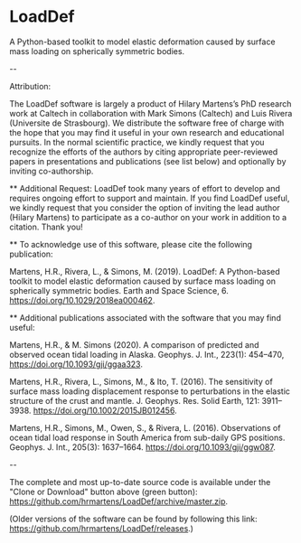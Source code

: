 # LoadDef
A Python-based toolkit to model elastic deformation caused by surface mass loading on spherically symmetric bodies.

--

Attribution:

The LoadDef software is largely a product of Hilary Martens’s PhD research work at Caltech in collaboration with Mark
Simons (Caltech) and Luis Rivera (Universite de Strasbourg). We distribute the software free of charge with
the hope that you may find it useful in your own research and educational pursuits. In the normal scientific
practice, we kindly request that you recognize the efforts of the authors by citing appropriate peer-reviewed
papers in presentations and publications (see list below) and optionally by inviting co-authorship.

** Additional Request: LoadDef took many years of effort to develop and requires ongoing effort to support and maintain. 
If you find LoadDef useful, we kindly request that you consider the option of inviting the lead author (Hilary Martens) 
to participate as a co-author on your work in addition to a citation. Thank you! 

** To acknowledge use of this software, please cite the following publication:

Martens, H.R., Rivera, L., & Simons, M. (2019). LoadDef: A Python-based toolkit to model elastic deformation caused 
by surface mass loading on spherically symmetric bodies. Earth and Space Science, 6. https://doi.org/10.1029/2018ea000462.

** Additional publications associated with the software that you may find useful:

Martens, H.R., & M. Simons (2020). A comparison of predicted and observed ocean tidal loading in Alaska. Geophys. J. Int., 
223(1): 454–470, https://doi.org/10.1093/gji/ggaa323.

Martens, H.R., Rivera, L., Simons, M., & Ito, T. (2016). The sensitivity of surface mass loading displacement response to 
perturbations in the elastic structure of the crust and mantle. J. Geophys. Res. Solid Earth, 121: 3911–3938. 
https://doi.org/10.1002/2015JB012456.

Martens, H.R., Simons, M., Owen, S., & Rivera, L. (2016). Observations of ocean tidal load response in South America from 
sub-daily GPS positions. Geophys. J. Int., 205(3): 1637–1664. https://doi.org/10.1093/gji/ggw087.

--

The complete and most up-to-date source code is available under the "Clone or Download" button above (green button): https://github.com/hrmartens/LoadDef/archive/master.zip.

(Older versions of the software can be found by following this link: https://github.com/hrmartens/LoadDef/releases.)


